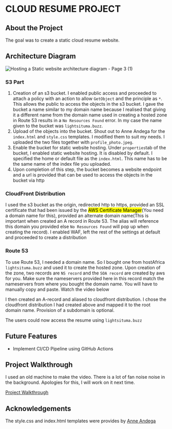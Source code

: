 # CLOUD RESUME PROJECT

## About the Project
The goal was to create a static cloud resume website.

## Architecture Diagram
![Hosting a Static website architecture diagram - Page 3 (1)](https://github.com/Light1596/Cloud-Resume/assets/127042301/c137287a-3230-4563-97a2-0d99cd6a5389)



### S3 Part

1. Creation of an s3 bucket. I enabled public access and proceeded to attach a policy with an action to allow `GetObject` and the principle as `*`. This allows the public to access the objects in the s3 bucket. I gave the bucket a name similar to my domain name because I realised that giving it a different name from the domain name used in creating a hosted zone in Route 53 results in a `No Resources Found` error. In my case the name given to the bucket was `lightsituma.buzz`.
2. Upload of the objects into the bucket. Shout out to Anne Andega for the `index.html` and `style.css` templates. I modified them to suit my needs. I uploaded the two files together with `profile_photo.jpeg`.
3. Enable the bucket for static website hosting. Under `properties`tab of the bucket, I enabled static website hosting. It is disabled by default. I specified the home or default file as the `index.html`. This name has to be the same name of the index file you uploaded.
4. Upon completion of this step, the bucket becomes a website endpoint and a url is provided that can be used to access the objects in the bucket via http

### CloudFront Distribution
I used the s3 bucket as the origin, redirected http to https, provided an SSL certificate that had been issued by the <mark>AWS Certificate Manager</mark>(You need a domain name for this), provided an alternate domain name(This is important when created an A record in Route 53. The alias will reference this domain you provided else `No Resources Found` will pop up when creating the record). I enabled WAF, left the rest of the settings at default and proceeded to create a distribution

### Route 53
To use Route 53, I needed a domain name. So I bought one from hostAfrica `lightsituma.buzz` and used it to create the hosted zone. Upon creation of the zone, two records are `NS record` and the `SOA record` are created by aws for you. Make sure the nameservers provided here in this record match the nameservers from where you bought the domain name. You will have to manually copy and paste. Watch the video below 

I then created an A-record and aliased to cloudfront distribution. I chose the cloudfront distribution I had created above and mapped it to the root domain name. Provision of a subdomain is optional.

The users could now access the resume using `lightsituma.buzz`

## Future Features
+ Implement CI/CD Pipeline using GitHub Actions

## Project Walkthrough
I used an old machine to make the video. There is a lot of fan noise noise in the background. Apologies for this, I will work on it next time.

[Project Walkthrough](https://drive.google.com/file/d/1b14P7NXy-ZoS9__dXrKrihzvnssnfY8R/view?usp=drive_link)

## Acknowledgements
The style.css and index.html templates were provides by [Anne Andega](https://www.linkedin.com/in/anne-andega?miniProfileUrn=urn%3Ali%3Afs_miniProfile%3AACoAAD4okqgBAYePr9vokcGJsQsEXFI-ciETjY4&lipi=urn%3Ali%3Apage%3Ad_flagship3_search_srp_all%3BWssziKLWRmev0GietXddww%3D%3D)


